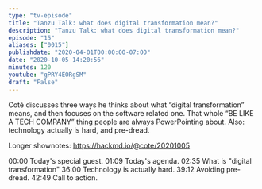 ```yaml
---
type: "tv-episode"
title: "Tanzu Talk: what does digital transformation mean?"
description: "Tanzu Talk: what does digital transformation mean?"
episode: "15"
aliases: ["0015"]
publishdate: "2020-04-01T00:00:00-07:00"
date: "2020-10-05 14:20:56"
minutes: 120
youtube: "gPRY4EORgSM"
draft: "False"
---
```


Coté discusses three ways he thinks about what “digital transformation” means, and then focuses on the software related one. That whole “BE LIKE A TECH COMPANY” thing people are always PowerPointing about. Also: technology actually is hard, and pre-dread.

Longer shownotes: https://hackmd.io/@cote/20201005

00:00 Today's special guest.
01:09 Today's agenda.
02:35 What is "digital transformation"
36:00 Technology is actually hard.
39:12 Avoiding pre-dread.
42:49 Call to action.